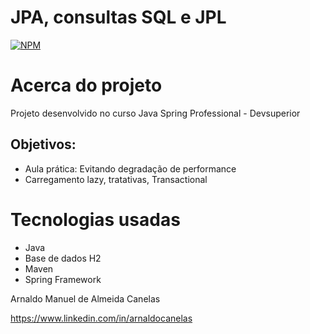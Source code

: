 # JPA, consultas SQL e JPL

[![NPM](https://img.shields.io/npm/l/react)](https://github.com/amac81/aula-jpa-lazy/blob/main/LICENSE) 

# Acerca do projeto

Projeto desenvolvido no curso Java Spring Professional - Devsuperior

##  Objetivos:

- Aula prática: Evitando degradação de performance 
- Carregamento lazy, tratativas, Transactional 

# Tecnologias usadas

- Java
- Base de dados H2
- Maven 
- Spring Framework


Arnaldo Manuel de Almeida Canelas

https://www.linkedin.com/in/arnaldocanelas
